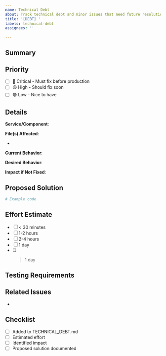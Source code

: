 ```yaml
---
name: Technical Debt
about: Track technical debt and minor issues that need future resolution
title: '[DEBT] '
labels: technical-debt
assignees: ''

---
```


## Summary
<!-- Brief description of the technical debt or minor issue -->

## Priority
- [ ] 🔴 Critical - Must fix before production
- [ ] 🟡 High - Should fix soon  
- [ ] 🟢 Low - Nice to have

## Details

**Service/Component**: <!-- e.g., auth-service, api-gateway, frontend -->

**File(s) Affected**: 
<!-- List specific files and line numbers -->
- 

**Current Behavior**:
<!-- What is the current implementation? -->

**Desired Behavior**:
<!-- What should it be? -->

**Impact if Not Fixed**:
<!-- What problems could this cause? -->

## Proposed Solution
<!-- How should this be fixed? Include code examples if helpful -->

```python
# Example code
```

## Effort Estimate
<!-- Time estimate to fix -->
- [ ] < 30 minutes
- [ ] 1-2 hours
- [ ] 2-4 hours
- [ ] 1 day
- [ ] > 1 day

## Testing Requirements
<!-- What tests need to be added/updated? -->

## Related Issues
<!-- Link to related issues, PRs, or code review comments -->
- 

## Checklist
- [ ] Added to TECHNICAL_DEBT.md
- [ ] Estimated effort
- [ ] Identified impact
- [ ] Proposed solution documented